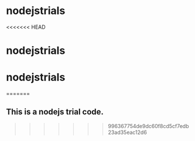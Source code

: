 # nodejstrials
<<<<<<< HEAD
# nodejstrials
# nodejstrials
=======
## This is a nodejs trial code.
>>>>>>> 996367754de9dc60f8cd5cf7edb23ad35eac12d6
